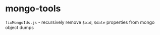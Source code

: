 # mongo-tools

`fixMongoIds.js` - recursively remove `$oid`, `$date` properties from mongo object dumps
